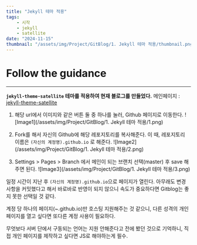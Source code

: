 ```yaml
---
title: "Jekyll 테마 적용"
tags:
    - 시작
    - jekyll
    - satellite
date: "2024-11-15"
thumbnail: "/assets/img/Project/GitBlog/1. Jekyll 테마 적용/thumbnail.png"
---
```


# Follow the guidance
---
**`jekyll-theme-satellite` 테마를 적용하여 현재 블로그를 만들었다.**
메인페이지 : [jekyll-theme-satellite](https://jekyll-themes.com/byanko55/jekyll-theme-satellite)

1. 해당 url에서 이미지와 같은 버튼 둘 중 하나를 눌러, Github 페이지로 이동한다.
![Image1](/assets/img/Project/GitBlog/1. Jekyll 테마 적용/1.png)

2. Fork를 해서 자신의 Github에 해당 레포지토리를 복사해준다.
이 때, 레포지토리 이름은 `(자신의 계정명).github.io` 로 해준다.
![Image2](/assets/img/Project/GitBlog/1. Jekyll 테마 적용/2.png)

3. Settings > Pages > Branch 에서 메인이 되는 브랜치 선택(master) 후 save 해주면 된다.
![Image3](/assets/img/Project/GitBlog/1. Jekyll 테마 적용/3.png)

일정 시간이 지난 후 `(자신의 계정명).github.io`으로 페이지가 열린다.
아무래도 변경 사항을 커밋했다고 해서 바로바로 반영이 되지 않으니 속도가 중요하다면 Gitblog는 좋지 못한 선택일 것 같다.

계정 당 하나의 페이지(~.github.io)만 호스팅 지원해주는 것 같으니, 다른 성격의 개인 페이지를 열고 싶다면 또다른 계정 사용이 필요하다.

무엇보다 서버 단에서 구동되는 언어는 지원 안해준다고 전에 봤던 것으로 기억하니, 직접 개인 페이지를 제작하고 싶다면 JS로 해야하는게 필수.